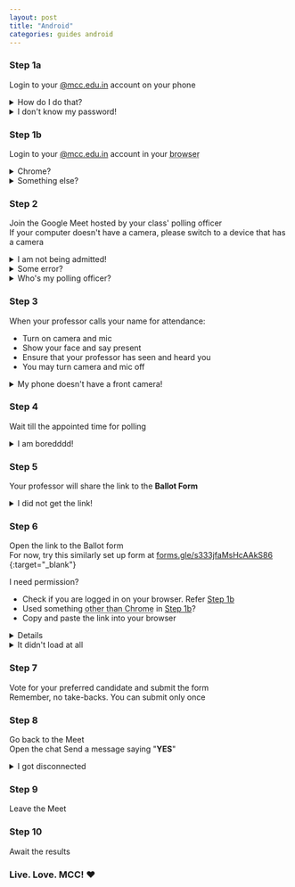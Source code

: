 ```yaml
---
layout: post
title: "Android"
categories: guides android
---
```


### Step 1a

Login to your [@mcc.edu.in](#) account on your phone

<details>
<summary>How do I do that?</summary>
<ul>
<li>Open any <abbr title="Gmail, Meet, Classroom, Google, etc.">Google App </abbr></li>
<li>Tap on your profile picture to open the account switcher</li>
<li>Tap on <b>Add Account</b></li>
<li>Login to your @mcc.edu.in account</li>
</ul>
</details>

<details>
<summary>I don't know my password!</summary>
<ul>
<li>Never reset it before? Ask your class rep for the default password</li>
<li>Reset it but forgot? Use the <b>Forgot password</b> option</li>
</ul>
</details>

### Step 1b

Login to your [@mcc.edu.in](#) account in your
<abbr title="Chrome, Firefox, Opera, Dolphin, or any other">
browser</abbr>

<details>
<summary>Chrome?</summary>
<ul>
<li>Open <a href="//google.com" target="_blank">google.com</a> on Chrome</li>
<li>Tap on your profile picture on the top right</li>
<li>No @mcc.edu.in ID? Tap on <b>Add accounts</b> and add it</li>
</ul>
</details>

<details>
<summary>Something else?</summary>
<ul>
<li>Open <a href="//google.com" target="_blank">google.com</a> on your browser</li>
<li>Tap on your profile picture on the top right</li>
<li>If your @mcc.edu.in ID isn't there, tap on <b>Add accounts</b> and add it</li>
</ul>
</details>

### Step 2

Join the Google Meet hosted by your class' polling officer  
If your computer doesn't have a camera, please switch to a device that has a camera

<details>
<summary>I am not being admitted!</summary>
<ul>
<li>Click on Switch account on bottom and choose the @mcc.edu.in account and try again</li>
</ul>
</details>
<details>
<summary>Some error?</summary>
<ul>
<li>It keeps closing?</li>
<li>The poll attendance has not yet started</li> 
<li>Please wait a while and join again</li>
</ul>
</details>
<details>
<summary>Who's my polling officer?</summary>
<ul><li>Ask your class rep</li></ul>
</details>

### Step 3

When your professor calls your name for attendance:

- Turn on camera and mic
- Show your face and say present
- Ensure that your professor has seen and heard you
- You may turn camera and mic off

<details>
<summary>My phone doesn't have a front camera!</summary>
<ul>
<li>Please use a device with a camera. This is important to ensure votes are not misused.</li>
<li>Or if you can, ask someone to hold the phone and use the backcamera</li>
</ul>
</details>

### Step 4

Wait till the appointed time for polling

<details>
<summary>I am boredddd!</summary>
<ul>
<li>If this were in real-life you'd be standing the entire time. 😑</li>
<li>This way you at least get to sit! 🎉 </li>
</ul>
</details>

### Step 5

Your professor will share the link to the **Ballot Form**

<details>
<summary>I did not get the link!</summary>
<ul>
<li>Ask your professor where they have shared the link</li>
</ul>
</details>

### Step 6

Open the link to the Ballot form  
For now, try this similarly set up form at [forms.gle/s333jfaMsHcAAkS86](//forms.gle/s333jfaMsHcAAkS86)
{:target="\_blank"}

<summary>I need permission?</summary>
<ul>
<li>Check if you are logged in on your browser. Refer <a href="#step-1b">Step 1b</a></li>
<li>Used something <abbr title="Firefox, etc">other than Chrome</abbr> 
in <a href="#step-1b" title="Login on browser">Step 1b</a>?</li>
<li>Copy and paste the link into your browser</li>
</ul>
<details>

</details>
<details>
<summary>It didn't load at all</summary>
<ul>
<li>Check your internet</li>
</ul>
</details>

### Step 7

Vote for your preferred candidate and submit the form  
Remember, no take-backs. You can submit only once

### Step 8

Go back to the Meet  
Open the chat
Send a message saying "**YES**"

<details>
<summary>I got disconnected</summary>
<b>You can:</b>
<ul> 
<li>Try joining again</li>
<li>Ask a friend to send a message with your name saying "<b>YES</b>"</li>
</ul>
</details>

### Step 9

Leave the Meet

### Step 10

Await the results

<h3 class="slogan">Live. Love. MCC! ❤️ </h3>

<!--
<details>
<summary></summary>
<ul>
<li></li>
</ul>
</details>
-->
